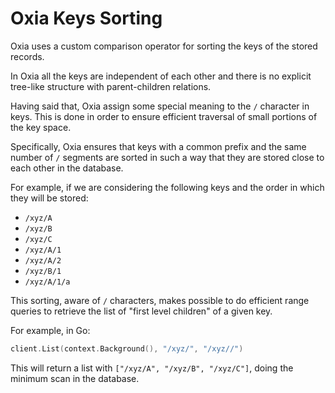 
# Oxia Keys Sorting

Oxia uses a custom comparison operator for sorting the keys of the stored records. 

In Oxia all the keys are independent of each other and there is no explicit tree-like structure
with parent-children relations.

Having said that, Oxia assign some special meaning to the `/` character in keys. This is done in
order to ensure efficient traversal of small portions of the key space.

Specifically, Oxia ensures that keys with a common prefix and the same number of `/` segments
are sorted in such a way that they are stored close to each other in the database.

For example, if we are considering the following keys and the order in which they will be stored:
 * `/xyz/A`
 * `/xyz/B`
 * `/xyz/C`
 * `/xyz/A/1`
 * `/xyz/A/2`
 * `/xyz/B/1`
 * `/xyz/A/1/a`

This sorting, aware of `/` characters, makes possible to do efficient range queries to 
retrieve the list of "first level children" of a given key.

For example, in Go: 

```go
client.List(context.Background(), "/xyz/", "/xyz//")
```

This will return a list with `["/xyz/A", "/xyz/B", "/xyz/C"]`, doing the minimum scan in the database.
